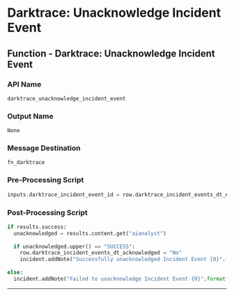 <!--
    DO NOT MANUALLY EDIT THIS FILE
    THIS FILE IS AUTOMATICALLY GENERATED WITH resilient-sdk codegen
-->

# Darktrace: Unacknowledge Incident Event

## Function - Darktrace: Unacknowledge Incident Event

### API Name
`darktrace_unacknowledge_incident_event`

### Output Name
`None`

### Message Destination
`fn_darktrace`

### Pre-Processing Script
```python
inputs.darktrace_incident_event_id = row.darktrace_incident_events_dt_event_id
```

### Post-Processing Script
```python
if results.success:
  unacknowledged = results.content.get("aianalyst")
  
  if unacknowledged.upper() == "SUCCESS":
    row.darktrace_incident_events_dt_acknowledged = "No"
    incident.addNote("Successfully unacknowledged Incident Event {0}".format(row.darktrace_incident_events_dt_title.get("content")))
    
else:
  incident.addNote("Failed to unacknowledge Incident Event {0}".format(row.darktrace_incident_events_dt_title.get("content")))
```

---

